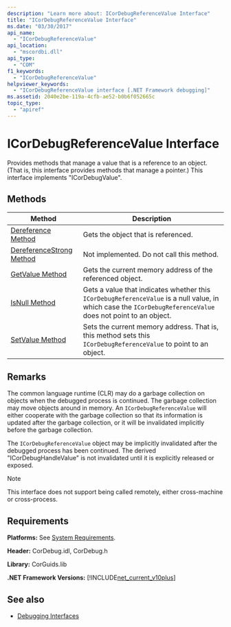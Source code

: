 ```yaml
---
description: "Learn more about: ICorDebugReferenceValue Interface"
title: "ICorDebugReferenceValue Interface"
ms.date: "03/30/2017"
api_name:
  - "ICorDebugReferenceValue"
api_location:
  - "mscordbi.dll"
api_type:
  - "COM"
f1_keywords:
  - "ICorDebugReferenceValue"
helpviewer_keywords:
  - "ICorDebugReferenceValue interface [.NET Framework debugging]"
ms.assetid: 2040e2be-119a-4cfb-ae52-b0b6f052665c
topic_type:
  - "apiref"
---
```

# ICorDebugReferenceValue Interface

Provides methods that manage a value that is a reference to an object. (That is, this interface provides methods that manage a pointer.) This interface implements "ICorDebugValue".

## Methods

|Method|Description|
|------------|-----------------|
|[Dereference Method](icordebugreferencevalue-dereference-method.md)|Gets the object that is referenced.|
|[DereferenceStrong Method](icordebugreferencevalue-dereferencestrong-method.md)|Not implemented. Do not call this method.|
|[GetValue Method](icordebugreferencevalue-getvalue-method.md)|Gets the current memory address of the referenced object.|
|[IsNull Method](icordebugreferencevalue-isnull-method.md)|Gets a value that indicates whether this `ICorDebugReferenceValue` is a null value, in which case the `ICorDebugReferenceValue` does not point to an object.|
|[SetValue Method](icordebugreferencevalue-setvalue-method.md)|Sets the current memory address. That is, this method sets this `ICorDebugReferenceValue` to point to an object.|

## Remarks

 The common language runtime (CLR) may do a garbage collection on objects when the debugged process is continued. The garbage collection may move objects around in memory. An `ICorDebugReferenceValue` will either cooperate with the garbage collection so that its information is updated after the garbage collection, or it will be invalidated implicitly before the garbage collection.

 The `ICorDebugReferenceValue` object may be implicitly invalidated after the debugged process has been continued. The derived "ICorDebugHandleValue" is not invalidated until it is explicitly released or exposed.

> [!NOTE]
> This interface does not support being called remotely, either cross-machine or cross-process.

## Requirements

 **Platforms:** See [System Requirements](../../get-started/system-requirements.md).

 **Header:** CorDebug.idl, CorDebug.h

 **Library:** CorGuids.lib

 **.NET Framework Versions:** [!INCLUDE[net_current_v10plus](../../../../includes/net-current-v10plus-md.md)]

## See also

- [Debugging Interfaces](debugging-interfaces.md)
